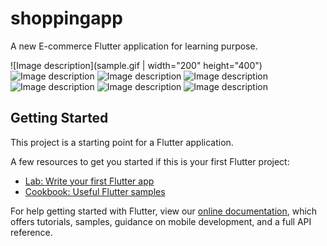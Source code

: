 # shoppingapp

A new E-commerce Flutter application for learning purpose.


![Image description](sample.gif | width="200" height="400")
![Image description](sample1.PNG)
![Image description](sample2.PNG)
![Image description](sample3.PNG)
![Image description](sample4.PNG)
![Image description](sample5.PNG)
![Image description](sample6.PNG)

## Getting Started

This project is a starting point for a Flutter application.

A few resources to get you started if this is your first Flutter project:

- [Lab: Write your first Flutter app](https://flutter.dev/docs/get-started/codelab)
- [Cookbook: Useful Flutter samples](https://flutter.dev/docs/cookbook)

For help getting started with Flutter, view our
[online documentation](https://flutter.dev/docs), which offers tutorials,
samples, guidance on mobile development, and a full API reference.
